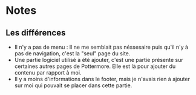 # Notes 

## Les différences 

- Il n'y a pas de menu : Il ne me semblait pas néssesaire puis qu'il n'y à pas de navigation, c'est la "seul" page du site. 
- Une partie logiciel utilisé à été ajouter, c'est une partie présente sur certaines autres pages de Pottermore. Elle est là pour ajouter du contenu par rapport à moi. 
- Il y a moins d'informations dans le footer, mais je n'avais rien à ajouter sur moi qui pouvait se placer dans cette partie. 